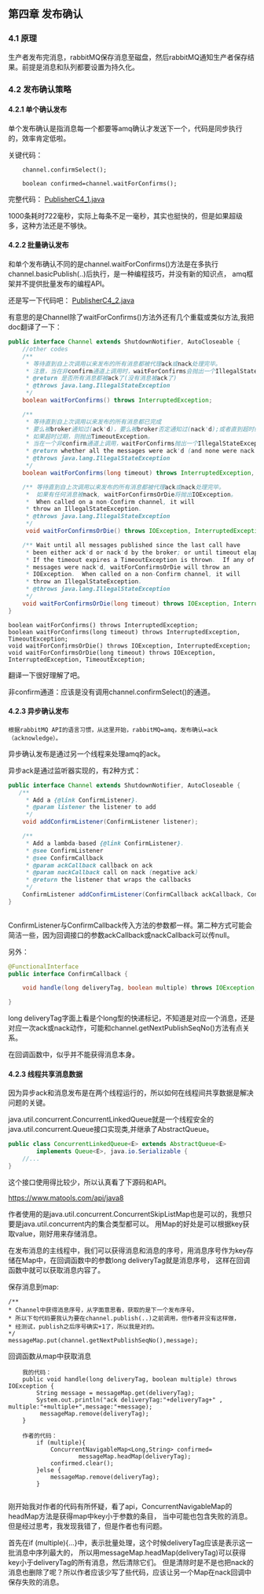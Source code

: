 ## 第四章 发布确认

### 4.1 原理

生产者发布完消息，rabbitMQ保存消息至磁盘，然后rabbitMQ通知生产者保存结果。前提是消息和队列都要设置为持久化。

### 4.2 发布确认策略


#### 4.2.1 单个确认发布

单个发布确认是指消息每一个都要等amq确认才发送下一个，代码是同步执行的，效率肯定低啦。


关键代码：

```text
    channel.confirmSelect();

    boolean confirmed=channel.waitForConfirms();
```

完整代码：
[PublisherC4_1.java](https://github.com/YuxingXie/study-rabbitmq/blob/main/src/main/java/com/lingyun/study/rabbitmq/c4/PublisherC4_1.java)

1000条耗时722毫秒，实际上每条不足一毫秒，其实也挺快的，但是如果超级多，这种方法还是不够快。

#### 4.2.2 批量确认发布

和单个发布确认不同的是channel.waitForConfirms()方法是在多执行channel.basicPublish(..)后执行，是一种编程技巧，并没有新的知识点，
amq框架并不提供批量发布的编程API。

还是写一下代码吧：
[PublisherC4_2.java](https://github.com/YuxingXie/study-rabbitmq/blob/main/src/main/java/com/lingyun/study/rabbitmq/c4/PublisherC4_2.java)

有意思的是Channel除了waitForConfirms()方法外还有几个重载或类似方法,我把doc翻译了一下：
```java
public interface Channel extends ShutdownNotifier, AutoCloseable {
    //other codes
    /**
     * 等待直到自上次调用以来发布的所有消息都被代理ack或nack处理完毕。
     * 注意，当在非confirm通道上调用时，waitForConfirms会抛出一个IllegalStateException异常。
     * @return 是否所有消息都被ack了(没有消息被ack了)
     * @throws java.lang.IllegalStateException
     */
    boolean waitForConfirms() throws InterruptedException;

    /**
     * 等待直到自上次调用以来发布的所有消息都已完成
     * 要么被broker通知过(ack'd)，要么被broker否定通知过(nack'd);或者直到超时结束。
     * 如果超时过期，则抛出TimeoutException。
     * 当在一个非confirm通道上调用，waitForConfirms抛出一个IllegalStateException。
     * @return whether all the messages were ack'd (and none were nack'd)
     * @throws java.lang.IllegalStateException
     */
    boolean waitForConfirms(long timeout) throws InterruptedException, TimeoutException;

    /** 等待直到自上次调用以来发布的所有消息都被代理ack或nack处理完毕。
     *  如果有任何消息被nack, waitForConfirmsOrDie将抛出IOException。
     *  When called on a non-Confirm channel, it will
     * throw an IllegalStateException.
     * @throws java.lang.IllegalStateException
     */
     void waitForConfirmsOrDie() throws IOException, InterruptedException;

    /** Wait until all messages published since the last call have
     * been either ack'd or nack'd by the broker; or until timeout elapses.
     * If the timeout expires a TimeoutException is thrown.  If any of the
     * messages were nack'd, waitForConfirmsOrDie will throw an
     * IOException.  When called on a non-Confirm channel, it will
     * throw an IllegalStateException.
     * @throws java.lang.IllegalStateException
     */
    void waitForConfirmsOrDie(long timeout) throws IOException, InterruptedException, TimeoutException;
}

```
```text
boolean waitForConfirms() throws InterruptedException;
boolean waitForConfirms(long timeout) throws InterruptedException, TimeoutException;
void waitForConfirmsOrDie() throws IOException, InterruptedException;
void waitForConfirmsOrDie(long timeout) throws IOException, InterruptedException, TimeoutException;
```
翻译一下很好理解了吧。

非confirm通道：应该是没有调用channel.confirmSelect()的通道。

#### 4.2.3 异步确认发布

    根据rabbitMQ API的语言习惯，从这里开始，rabbitMQ=amq，发布确认=ack（acknowledge）。

异步确认发布是通过另一个线程来处理amq的ack。

异步ack是通过监听器实现的，有2种方式：
```java
public interface Channel extends ShutdownNotifier, AutoCloseable {
   /**
     * Add a {@link ConfirmListener}.
     * @param listener the listener to add
     */
    void addConfirmListener(ConfirmListener listener);

    /**
     * Add a lambda-based {@link ConfirmListener}.
     * @see ConfirmListener
     * @see ConfirmCallback
     * @param ackCallback callback on ack
     * @param nackCallback call on nack (negative ack)
     * @return the listener that wraps the callbacks
     */
    ConfirmListener addConfirmListener(ConfirmCallback ackCallback, ConfirmCallback nackCallback);
}
 
```

ConfirmListener与ConfirmCallback传入方法的参数都一样。第二种方式可能会简洁一些，因为回调接口的参数ackCallback或nackCallback可以传null。

另外：
```java
@FunctionalInterface
public interface ConfirmCallback {

    void handle(long deliveryTag, boolean multiple) throws IOException;

}
```
long deliveryTag字面上看是个long型的快递标记，不知道是对应一个消息，还是对应一次ack或nack动作，可能和channel.getNextPublishSeqNo()方法有点关系。

在回调函数中，似乎并不能获得消息本身。


#### 4.2.3 线程共享消息数据

因为异步ack和消息发布是在两个线程运行的，所以如何在线程间共享数据是解决问题的关键。

java.util.concurrent.ConcurrentLinkedQueue就是一个线程安全的java.util.concurrent.Queue接口实现类,并继承了AbstractQueue。
```java
public class ConcurrentLinkedQueue<E> extends AbstractQueue<E>
        implements Queue<E>, java.io.Serializable {
    //...
}
```
这个接口使用得比较少，所以认真看了下源码和API。

https://www.matools.com/api/java8

作者使用的是java.util.concurrent.ConcurrentSkipListMap也是可以的，我想只要是java.util.concurrent内的集合类型都可以。
用Map的好处是可以根据key获取value，刚好用来存储消息。

在发布消息的主线程中，我们可以获得消息和消息的序号，用消息序号作为key存储在Map中，在回调函数中的参数long deliveryTag就是消息序号，
这样在回调函数中就可以获取消息内容了。

保存消息到map:
```text
/**
* Channel中获得消息序号，从字面意思看，获取的是下一个发布序号，
* 所以下句代码要我认为要在channel.publish(..)之前调用，但作者并没有这样做，
* 经测试，publish之后序号确实+1了，所以我是对的。
*/
messageMap.put(channel.getNextPublishSeqNo(),message);
```

回调函数从map中获取消息
```text
    我的代码：
    public void handle(long deliveryTag, boolean multiple) throws IOException {
        String message = messageMap.get(deliveryTag);
        System.out.println("ack deliveryTag:"+deliveryTag+" , multiple:"+multiple+",message:"+message);
         messageMap.remove(deliveryTag);
    }

    作者的代码：
        if (multiple){
            ConcurrentNavigableMap<Long,String> confirmed=
                    messageMap.headMap(deliveryTag);
            confirmed.clear();
        }else {
            messageMap.remove(deliveryTag);
        }
    
```
刚开始我对作者的代码有所怀疑，看了api，ConcurrentNavigableMap的headMap方法是获得map中key小于参数的条目，
当中可能也包含失败的消息。但是经过思考，我发现我错了，但是作者也有问题。

首先在if (multiple){...}中，表示批量处理，这个时候deliveryTag应该是表示这一批消息中序列最大的，
所以用messageMap.headMap(deliveryTag)可以获得key小于deliveryTag的所有消息，然后清除它们。
但是清除时是不是也把nack的消息也删除了呢？所以作者应该少写了些代码，应该让另一个Map在nack回调中保存失败的消息。




